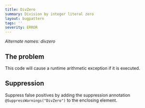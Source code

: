 ```yaml
---
title: DivZero
summary: Division by integer literal zero
layout: bugpattern
tags: ''
severity: ERROR
---
```


<!--
*** AUTO-GENERATED, DO NOT MODIFY ***
To make changes, edit the @BugPattern annotation or the explanation in docs/bugpattern.
-->

_Alternate names: divzero_

## The problem
This code will cause a runtime arithmetic exception if it is executed.

## Suppression
Suppress false positives by adding the suppression annotation `@SuppressWarnings("DivZero")` to the enclosing element.
